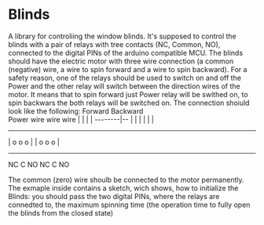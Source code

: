# Blinds
A library for controliing the window blinds. It's supposed to control the blinds with a pair of relays with tree contacts (NC, Common, NO), connected to the digital PINs of the arduino compatible MCU. The blinds should have the electric motor with three wire connection (a common (negative) wire, a wire to spin forward and a wire to spin backward). 
For a safety reason, one of the relays should be used to switch on and off the Power and the other relay will switch between the direction wires of the motor. It means that to spin forward just Power relay will be swithed on, to spin backwars the both relays will be switched on. 
The connection shoiuld look like the following:
             Forward Backward                
  Power wire   wire    wire
     |           |     |
     |   --------|--   |
     |  |        |  |  |
 ---------      ---------
| o  o  o |    | o  o  o |
 ---------      ---------
NC  C  NO      NC  C  NO
 
 The common (zero) wire shoulb be connected to the motor permanently. 
 The exmaple inside contains a sketch, wich shows, how to initialize the Blinds: you should pass the two digital PINs, where the relays are connedted to, the maximum spinning time (the operation time to fully open the blinds from the closed state)
